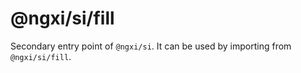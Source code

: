 # @ngxi/si/fill

Secondary entry point of `@ngxi/si`. It can be used by importing from `@ngxi/si/fill`.

